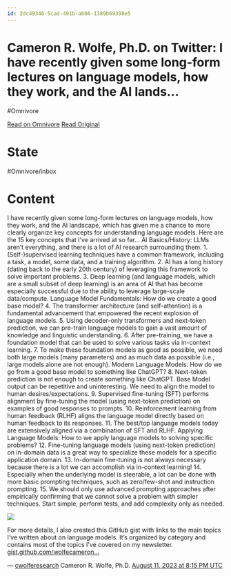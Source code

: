 ```yaml
---
id: 2dc49346-5cad-491b-ab06-1389b69398e5
---
```


# Cameron R. Wolfe, Ph.D. on Twitter: I have recently given some long-form lectures on language models, how they work, and the AI lands...
#Omnivore

[Read on Omnivore](https://omnivore.app/me/https-twitter-com-cwolferesearch-status-1690094725699710976-189e7ac64a7)
[Read Original](https://twitter.com/cwolferesearch/status/1690094725699710976)

# State
#Omnivore/inbox

# Content
I have recently given some long-form lectures on language models, how they work, and the AI landscape, which has given me a chance to more clearly organize key concepts for understanding language models. Here are the 15 key concepts that I’ve arrived at so far… AI Basics/History: LLMs aren’t everything, and there is a lot of AI research surrounding them. 1\. (Self-)supervised learning techniques have a common framework, including a task, a model, some data, and a training algorithm. 2\. AI has a long history (dating back to the early 20th century) of leveraging this framework to solve important problems. 3\. Deep learning (and language models, which are a small subset of deep learning) is an area of AI that has become especially successful due to the ability to leverage large-scale data/compute. Language Model Fundamentals: How do we create a good base model? 4\. The transformer architecture (and self-attention) is a fundamental advancement that empowered the recent explosion of language models. 5\. Using decoder-only transformers and next-token prediction, we can pre-train language models to gain a vast amount of knowledge and linguistic understanding. 6\. After pre-training, we have a foundation model that can be used to solve various tasks via in-context learning. 7\. To make these foundation models as good as possible, we need both large models (many parameters) and as much data as possible (i.e., large models alone are not enough). Modern Language Models: How do we go from a good base model to something like ChatGPT? 8\. Next-token prediction is not enough to create something like ChatGPT. Base Model output can be repetitive and uninteresting. We need to align the model to human desires/expectations. 9\. Supervised fine-tuning (SFT) performs alignment by fine-tuning the model (using next-token prediction) on examples of good responses to prompts. 10\. Reinforcement learning from human feedback (RLHF) aligns the language model directly based on human feedback to its responses. 11\. The best/top language models today are extensively aligned via a combination of SFT and RLHF. Applying Language Models: How to we apply language models to solving specific problems? 12\. Fine-tuning language models (using next-token prediction) on in-domain data is a great way to specialize these models for a specific application domain. 13\. In-domain fine-tuning is not always necessary because there is a lot we can accomplish via in-context learning! 14\. Especially when the underlying model is steerable, a lot can be done with more basic prompting techniques, such as zero/few-shot and instruction prompting. 15\. We should only use advanced prompting approaches after empirically confirming that we cannot solve a problem with simpler techniques. Start simple, perform tests, and add complexity only as needed.

[ ![](https://proxy-prod.omnivore-image-cache.app/0x0,sBnPNHiKzGTALvuIB7qOhCE6TM0rGNOs2qTepdnnfyF4/https://pbs.twimg.com/media/F3RrTIfWkAAV64E.jpg?name=small&format=webp) ](https://pbs.twimg.com/media/F3RrTIfWkAAV64E.jpg?name=small&format=webp)

For more details, I also created this GitHub gist with links to the main topics I’ve written about on language models. It’s organized by category and contains most of the topics I’ve covered on my newsletter. [gist.github.com/wolfecameron…](https://gist.github.com/wolfecameron/86d93139b585bd74d1f06ba61fec1eed)

 — [cwolferesearch](https://twitter.com/cwolferesearch) Cameron R. Wolfe, Ph.D. [August 11, 2023 at 8:15 PM UTC](https://twitter.com/cwolferesearch/status/1690094725699710976) 

